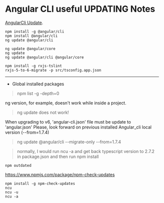 # Angular CLI useful **UPDATING** Notes

[AngularCli Update](https://update.angular.io/ "AngularCli Update").

~~~~node
npm install -g @angular/cli
npm install @angular/cli
ng update @angular/cli

ng update @angular/core
ng update
ng update @angular/cli @angular/core

npm install -g rxjs-tslint
rxjs-5-to-6-migrate -p src/tsconfig.app.json
~~~~

------------------------------------------------------------------

* Global installed packages

>npm list -g -depth=0

ng version, for example, doesn't work while inside a project.

>ng update does not work!

When upgrading to v6, 'angular-cli.json' file must be update to 'angular.json'
Please, look forward on previous installed  Angular_cli local version (--from=1.7.4)
> ng update @angular/cli --migrate-only --from=1.7.4

>normally, I would run ncu -a and get back typescript version to 2.7.2 in package.json and then run npm install

~~~~
npm outdated
~~~~

https://www.npmjs.com/package/npm-check-updates
~~~~
npm install -g npm-check-updates
ncu
ncu -u
ncu -a
~~~~
